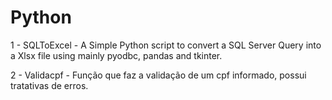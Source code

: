 # Python

1 - SQLToExcel - A Simple Python script to convert a SQL Server Query into a Xlsx file using mainly pyodbc, pandas and tkinter.

2 - Validacpf - Função que faz a validação de um cpf informado, possui tratativas de erros.
